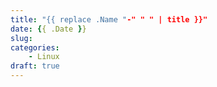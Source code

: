 ```yaml
---
title: "{{ replace .Name "-" " " | title }}"
date: {{ .Date }}
slug:
categories:
    - Linux
draft: true
---
```


